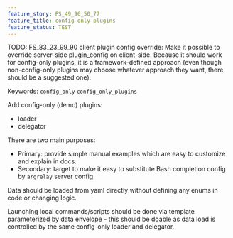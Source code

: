 ```yaml
---
feature_story: FS_49_96_50_77
feature_title: config-only plugins
feature_status: TEST
---
```


TODO: FS_83_23_99_90 client plugin config override:
      Make it possible to override server-side plugin_config on client-side.
      Because it should work for config-only plugins, it is a framework-defined approach
      (even though non-config-only plugins may choose whatever approach they want, there should be a suggested one).

Keywords: `config_only` `config_only_plugins`

Add config-only (demo) plugins:
*   loader
*   delegator

There are two main purposes:
*   Primary: provide simple manual examples which are easy to customize and explain in docs.
*   Secondary: target to make it easy to substitute Bash completion config by `argrelay` server config.

Data should be loaded from yaml directly without defining any enums in code or changing logic.

Launching local commands/scripts should be done via template parameterized by data envelope -
this should be doable as data load is controlled by the same config-only loader and delegator.
